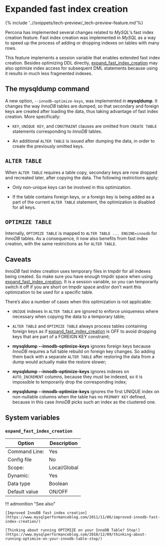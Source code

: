 # Expanded fast index creation

{% include '..//snippets/tech-preview/_tech-preview-feature.md'%}

Percona has implemented several changes related to *MySQL*’s fast index creation
feature. Fast index creation was implemented in *MySQL* as a way to speed up the
process of adding or dropping indexes on tables with many rows.

This feature implements a session variable that enables extended fast index
creation. Besides optimizing DDL directly,
[expand_fast_index_creation](#expanded-fast-index-creation) may also optimize index access for
subsequent DML statements because using it results in much less fragmented
indexes.

## The **mysqldump** command

A new option, `--innodb-optimize-keys`, was implemented in **mysqldump**. It
changes the way *InnoDB* tables are dumped, so that secondary and foreign keys
are created after loading the data, thus taking advantage of fast index
creation. More specifically:

* `KEY`, `UNIQUE KEY`, and `CONSTRAINT` clauses are omitted from `CREATE
TABLE` statements corresponding to *InnoDB* tables.

* An additional `ALTER TABLE` is issued after dumping the data, in order to
create the previously omitted keys.

## `ALTER TABLE`

When `ALTER TABLE` requires a table copy, secondary keys are now dropped and
recreated later, after copying the data. The following restrictions apply:

* Only non-unique keys can be involved in this optimization.

* If the table contains foreign keys, or a foreign key is being added as a part
of the current `ALTER TABLE` statement, the optimization is disabled for all
keys.

## `OPTIMIZE TABLE`

Internally, `OPTIMIZE TABLE` is mapped to `ALTER TABLE ... ENGINE=innodb`
for *InnoDB* tables. As a consequence, it now also benefits from fast index
creation, with the same restrictions as for `ALTER TABLE`.

## Caveats

*InnoDB* fast index creation uses temporary files in tmpdir for all indexes
being created. So make sure you have enough tmpdir space when using
[expand_fast_index_creation](#expanded-fast-index-creation). It is a session variable, so you can
temporarily switch it off if you are short on tmpdir space and/or don’t want
this optimization to be used for a specific table.

There’s also a number of cases when this optimization is not applicable:

* `UNIQUE` indexes in `ALTER TABLE` are ignored to enforce uniqueness where
necessary when copying the data to a temporary table;

* `ALTER TABLE` and `OPTIMIZE TABLE` always process tables containing
foreign keys as if [expand_fast_index_creation](#expanded-fast-index-creation) is OFF to avoid
dropping keys that are part of a FOREIGN KEY constraint;

* **mysqldump --innodb-optimize-keys** ignores foreign keys because
*InnoDB* requires a full table rebuild on foreign key changes. So adding them
back with a separate `ALTER TABLE` after restoring the data from a dump
would actually make the restore slower;

* **mysqldump --innodb-optimize-keys** ignores indexes on
`AUTO_INCREMENT` columns, because they must be indexed, so it is impossible
to temporarily drop the corresponding index;

* **mysqldump --innodb-optimize-keys** ignores the first UNIQUE index on
non-nullable columns when the table has no `PRIMARY KEY` defined, because in
this case *InnoDB* picks such an index as the clustered one.

## System variables

### `expand_fast_index_creation`

| Option         | Description        |
| -------------- | ------------------ |
| Command Line:  | Yes                |
| Config file    | No                 |
| Scope:         | Local/Global       |
| Dynamic:       | Yes                |
| Data type      | Boolean            |
| Default value  | ON/OFF             |

!!! admonition "See also"

    [Improved InnoDB fast index creation](https://www.mysqlperformanceblog.com/2011/11/06/improved-innodb-fast-index-creation/)

    [Thinking about running OPTIMIZE on your InnoDB Table? Stop!](https://www.mysqlperformanceblog.com/2010/12/09/thinking-about-running-optimize-on-your-innodb-table-stop/) 


